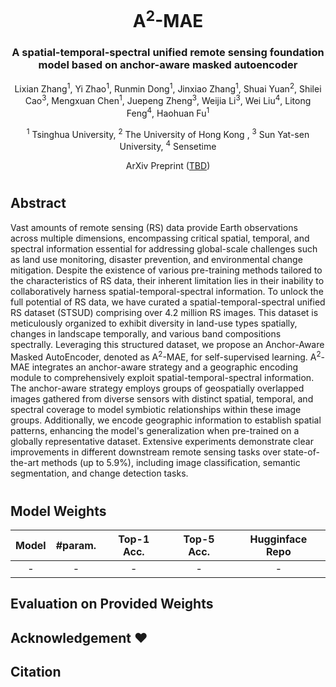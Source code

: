 <div align="center">
<h1>A<sup>2</sup>-MAE </h1>
<h3>A spatial-temporal-spectral unified remote sensing foundation model based on anchor-aware masked autoencoder
</h3>

Lixian Zhang<sup>1</sup>, Yi Zhao<sup>1</sup>, Runmin Dong<sup>1</sup>, Jinxiao Zhang<sup>1</sup>, Shuai Yuan<sup>2</sup>, Shilei Cao<sup>3</sup>, Mengxuan Chen<sup>1</sup>, Juepeng Zheng<sup>3</sup>, Weijia Li<sup>3</sup>, Wei Liu<sup>4</sup>, Litong Feng<sup>4</sup>, Haohuan Fu<sup>1</sup>

<sup>1</sup>  Tsinghua University, <sup>2</sup> The University of Hong Kong , <sup>3</sup>  Sun Yat-sen University,  <sup>4</sup> Sensetime

ArXiv Preprint ([TBD](TBD))


</div>


#

## Abstract
Vast amounts of remote sensing (RS) data provide Earth observations across multiple dimensions, encompassing critical spatial, temporal, and spectral information essential for addressing global-scale challenges such as land use monitoring, disaster prevention, and environmental change mitigation. Despite the existence of various pre-training methods tailored to the characteristics of RS data, their inherent limitation lies in their inability to collaboratively harness spatial-temporal-spectral information. To unlock the full potential of RS data, we have curated a spatial-temporal-spectral unified RS dataset (STSUD) comprising over 4.2 million RS images. This dataset is meticulously organized to exhibit diversity in land-use types spatially, changes in landscape temporally, and various band compositions spectrally. Leveraging this structured dataset, we propose an Anchor-Aware Masked AutoEncoder, denoted as A<sup>2</sup>-MAE, for self-supervised learning. A<sup>2</sup>-MAE integrates an anchor-aware strategy and a geographic encoding module to comprehensively exploit spatial-temporal-spectral information. The anchor-aware strategy employs groups of geospatially overlapped images gathered from diverse sensors with distinct spatial, temporal, and spectral coverage to model symbiotic relationships within these image groups. Additionally, we encode geographic information to establish spatial patterns, enhancing the model's generalization when pre-trained on a globally representative dataset. Extensive experiments demonstrate clear improvements in different downstream remote sensing tasks over state-of-the-art methods (up to 5.9%), including image classification, semantic segmentation, and change detection tasks.

#

## Model Weights

| Model | #param. | Top-1 Acc. | Top-5 Acc. | Hugginface Repo |
|:------------------------------------------------------------------:|:-------------:|:----------:|:----------:|:----------:|
| -    |       -       |   -   | - | - |

## Evaluation on Provided Weights

## Acknowledgement :heart:

## Citation
